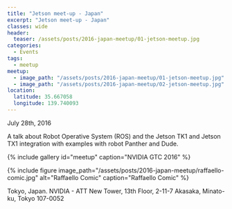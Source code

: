 ```yaml
---
title: "Jetson meet-up - Japan"
excerpt: "Jetson meet-up - Japan"
classes: wide
header:
  teaser: /assets/posts/2016-japan-meetup/01-jetson-meetup.jpg
categories:
  - Events
tags:
  - meetup
meetup:
  - image_path: "/assets/posts/2016-japan-meetup/01-jetson-meetup.jpg"
  - image_path: "/assets/posts/2016-japan-meetup/02-jetson-meetup.jpg"
location:
  latitude: 35.667058
  longitude: 139.740093
---
```


July 28th, 2016

A talk about Robot Operative System (ROS) and the Jetson TK1 and Jetson TX1 integration with examples with robot Panther and Dude.

{% include gallery id="meetup" caption="NVIDIA GTC 2016" %}

{% include figure image_path="/assets/posts/2016-japan-meetup/raffaello-comic.jpg" alt="Raffaello Comic" caption="Raffaello Comic" %}

Tokyo, Japan. NVIDIA - ATT New Tower, 13th Floor, 2-11-7 Akasaka, Minato-ku, Tokyo 107-0052 

